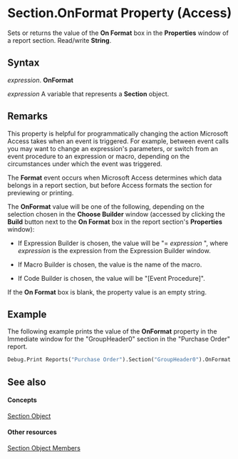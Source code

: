 
# Section.OnFormat Property (Access)

Sets or returns the value of the  **On Format** box in the **Properties** window of a report section. Read/write **String**.


## Syntax

 _expression_. **OnFormat**

 _expression_ A variable that represents a **Section** object.


## Remarks

This property is helpful for programmatically changing the action Microsoft Access takes when an event is triggered. For example, between event calls you may want to change an expression's parameters, or switch from an event procedure to an expression or macro, depending on the circumstances under which the event was triggered. 

The  **Format** event occurs when Microsoft Access determines which data belongs in a report section, but before Access formats the section for previewing or printing.

The  **OnFormat** value will be one of the following, depending on the selection chosen in the **Choose Builder** window (accessed by clicking the **Build** button next to the **On Format** box in the report section's **Properties** window):


- If Expression Builder is chosen, the value will be "= _expression_ ", where _expression_ is the expression from the Expression Builder window.
    
- If Macro Builder is chosen, the value is the name of the macro. 
    
- If Code Builder is chosen, the value will be "[Event Procedure]". 
    
If the  **On Format** box is blank, the property value is an empty string.


## Example

The following example prints the value of the  **OnFormat** property in the Immediate window for the "GroupHeader0" section in the "Purchase Order" report.


```vb
Debug.Print Reports("Purchase Order").Section("GroupHeader0").OnFormat
```


## See also


#### Concepts


[Section Object](9edc5e29-bdd6-7627-230e-ca3812e0414e.md)
#### Other resources


[Section Object Members](9c145cfa-d2c2-6559-cdd9-63813774c026.md)
